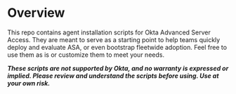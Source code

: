 # Overview
This repo contains agent installation scripts for Okta Advanced Server Access.  They are meant to serve as a starting point to help teams quickly deploy and evaluate ASA, or even bootstrap fleetwide adoption.  Feel free to use them as is or customize them to meet your needs.  

**_These scripts are not supported by Okta, and no warranty is expressed or implied.  Please review and understand the scripts before using.  Use at your own risk._**


